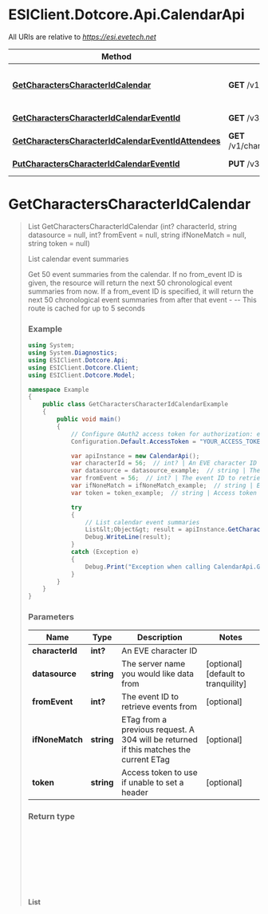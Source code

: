 # ESIClient.Dotcore.Api.CalendarApi

All URIs are relative to *https://esi.evetech.net*

Method | HTTP request | Description
------------- | ------------- | -------------
[**GetCharactersCharacterIdCalendar**](CalendarApi.md#getcharacterscharacteridcalendar) | **GET** /v1/characters/{character_id}/calendar/ | List calendar event summaries
[**GetCharactersCharacterIdCalendarEventId**](CalendarApi.md#getcharacterscharacteridcalendareventid) | **GET** /v3/characters/{character_id}/calendar/{event_id}/ | Get an event
[**GetCharactersCharacterIdCalendarEventIdAttendees**](CalendarApi.md#getcharacterscharacteridcalendareventidattendees) | **GET** /v1/characters/{character_id}/calendar/{event_id}/attendees/ | Get attendees
[**PutCharactersCharacterIdCalendarEventId**](CalendarApi.md#putcharacterscharacteridcalendareventid) | **PUT** /v3/characters/{character_id}/calendar/{event_id}/ | Respond to an event


<a name="getcharacterscharacteridcalendar"></a>
# **GetCharactersCharacterIdCalendar**
> List<Object> GetCharactersCharacterIdCalendar (int? characterId, string datasource = null, int? fromEvent = null, string ifNoneMatch = null, string token = null)

List calendar event summaries

Get 50 event summaries from the calendar. If no from_event ID is given, the resource will return the next 50 chronological event summaries from now. If a from_event ID is specified, it will return the next 50 chronological event summaries from after that event  - --  This route is cached for up to 5 seconds

### Example
```csharp
using System;
using System.Diagnostics;
using ESIClient.Dotcore.Api;
using ESIClient.Dotcore.Client;
using ESIClient.Dotcore.Model;

namespace Example
{
    public class GetCharactersCharacterIdCalendarExample
    {
        public void main()
        {
            // Configure OAuth2 access token for authorization: evesso
            Configuration.Default.AccessToken = "YOUR_ACCESS_TOKEN";

            var apiInstance = new CalendarApi();
            var characterId = 56;  // int? | An EVE character ID
            var datasource = datasource_example;  // string | The server name you would like data from (optional)  (default to tranquility)
            var fromEvent = 56;  // int? | The event ID to retrieve events from (optional) 
            var ifNoneMatch = ifNoneMatch_example;  // string | ETag from a previous request. A 304 will be returned if this matches the current ETag (optional) 
            var token = token_example;  // string | Access token to use if unable to set a header (optional) 

            try
            {
                // List calendar event summaries
                List&lt;Object&gt; result = apiInstance.GetCharactersCharacterIdCalendar(characterId, datasource, fromEvent, ifNoneMatch, token);
                Debug.WriteLine(result);
            }
            catch (Exception e)
            {
                Debug.Print("Exception when calling CalendarApi.GetCharactersCharacterIdCalendar: " + e.Message );
            }
        }
    }
}
```

### Parameters

Name | Type | Description  | Notes
------------- | ------------- | ------------- | -------------
 **characterId** | **int?**| An EVE character ID | 
 **datasource** | **string**| The server name you would like data from | [optional] [default to tranquility]
 **fromEvent** | **int?**| The event ID to retrieve events from | [optional] 
 **ifNoneMatch** | **string**| ETag from a previous request. A 304 will be returned if this matches the current ETag | [optional] 
 **token** | **string**| Access token to use if unable to set a header | [optional] 

### Return type

**List<Object>**

### Authorization

[evesso](../README.md#evesso)

### HTTP request headers

 - **Content-Type**: application/json
 - **Accept**: application/json

[[Back to top]](#) [[Back to API list]](../README.md#documentation-for-api-endpoints) [[Back to Model list]](../README.md#documentation-for-models) [[Back to README]](../README.md)

<a name="getcharacterscharacteridcalendareventid"></a>
# **GetCharactersCharacterIdCalendarEventId**
> GetCharactersCharacterIdCalendarEventIdOk GetCharactersCharacterIdCalendarEventId (int? characterId, int? eventId, string datasource = null, string ifNoneMatch = null, string token = null)

Get an event

Get all the information for a specific event  - --  This route is cached for up to 5 seconds

### Example
```csharp
using System;
using System.Diagnostics;
using ESIClient.Dotcore.Api;
using ESIClient.Dotcore.Client;
using ESIClient.Dotcore.Model;

namespace Example
{
    public class GetCharactersCharacterIdCalendarEventIdExample
    {
        public void main()
        {
            // Configure OAuth2 access token for authorization: evesso
            Configuration.Default.AccessToken = "YOUR_ACCESS_TOKEN";

            var apiInstance = new CalendarApi();
            var characterId = 56;  // int? | An EVE character ID
            var eventId = 56;  // int? | The id of the event requested
            var datasource = datasource_example;  // string | The server name you would like data from (optional)  (default to tranquility)
            var ifNoneMatch = ifNoneMatch_example;  // string | ETag from a previous request. A 304 will be returned if this matches the current ETag (optional) 
            var token = token_example;  // string | Access token to use if unable to set a header (optional) 

            try
            {
                // Get an event
                GetCharactersCharacterIdCalendarEventIdOk result = apiInstance.GetCharactersCharacterIdCalendarEventId(characterId, eventId, datasource, ifNoneMatch, token);
                Debug.WriteLine(result);
            }
            catch (Exception e)
            {
                Debug.Print("Exception when calling CalendarApi.GetCharactersCharacterIdCalendarEventId: " + e.Message );
            }
        }
    }
}
```

### Parameters

Name | Type | Description  | Notes
------------- | ------------- | ------------- | -------------
 **characterId** | **int?**| An EVE character ID | 
 **eventId** | **int?**| The id of the event requested | 
 **datasource** | **string**| The server name you would like data from | [optional] [default to tranquility]
 **ifNoneMatch** | **string**| ETag from a previous request. A 304 will be returned if this matches the current ETag | [optional] 
 **token** | **string**| Access token to use if unable to set a header | [optional] 

### Return type

[**GetCharactersCharacterIdCalendarEventIdOk**](GetCharactersCharacterIdCalendarEventIdOk.md)

### Authorization

[evesso](../README.md#evesso)

### HTTP request headers

 - **Content-Type**: application/json
 - **Accept**: application/json

[[Back to top]](#) [[Back to API list]](../README.md#documentation-for-api-endpoints) [[Back to Model list]](../README.md#documentation-for-models) [[Back to README]](../README.md)

<a name="getcharacterscharacteridcalendareventidattendees"></a>
# **GetCharactersCharacterIdCalendarEventIdAttendees**
> List<Object> GetCharactersCharacterIdCalendarEventIdAttendees (int? characterId, int? eventId, string datasource = null, string ifNoneMatch = null, string token = null)

Get attendees

Get all invited attendees for a given event  - --  This route is cached for up to 600 seconds

### Example
```csharp
using System;
using System.Diagnostics;
using ESIClient.Dotcore.Api;
using ESIClient.Dotcore.Client;
using ESIClient.Dotcore.Model;

namespace Example
{
    public class GetCharactersCharacterIdCalendarEventIdAttendeesExample
    {
        public void main()
        {
            // Configure OAuth2 access token for authorization: evesso
            Configuration.Default.AccessToken = "YOUR_ACCESS_TOKEN";

            var apiInstance = new CalendarApi();
            var characterId = 56;  // int? | An EVE character ID
            var eventId = 56;  // int? | The id of the event requested
            var datasource = datasource_example;  // string | The server name you would like data from (optional)  (default to tranquility)
            var ifNoneMatch = ifNoneMatch_example;  // string | ETag from a previous request. A 304 will be returned if this matches the current ETag (optional) 
            var token = token_example;  // string | Access token to use if unable to set a header (optional) 

            try
            {
                // Get attendees
                List&lt;Object&gt; result = apiInstance.GetCharactersCharacterIdCalendarEventIdAttendees(characterId, eventId, datasource, ifNoneMatch, token);
                Debug.WriteLine(result);
            }
            catch (Exception e)
            {
                Debug.Print("Exception when calling CalendarApi.GetCharactersCharacterIdCalendarEventIdAttendees: " + e.Message );
            }
        }
    }
}
```

### Parameters

Name | Type | Description  | Notes
------------- | ------------- | ------------- | -------------
 **characterId** | **int?**| An EVE character ID | 
 **eventId** | **int?**| The id of the event requested | 
 **datasource** | **string**| The server name you would like data from | [optional] [default to tranquility]
 **ifNoneMatch** | **string**| ETag from a previous request. A 304 will be returned if this matches the current ETag | [optional] 
 **token** | **string**| Access token to use if unable to set a header | [optional] 

### Return type

**List<Object>**

### Authorization

[evesso](../README.md#evesso)

### HTTP request headers

 - **Content-Type**: application/json
 - **Accept**: application/json

[[Back to top]](#) [[Back to API list]](../README.md#documentation-for-api-endpoints) [[Back to Model list]](../README.md#documentation-for-models) [[Back to README]](../README.md)

<a name="putcharacterscharacteridcalendareventid"></a>
# **PutCharactersCharacterIdCalendarEventId**
> void PutCharactersCharacterIdCalendarEventId (int? characterId, int? eventId, PutCharactersCharacterIdCalendarEventIdResponse response, string datasource = null, string token = null)

Respond to an event

Set your response status to an event  - --  This route is cached for up to 5 seconds

### Example
```csharp
using System;
using System.Diagnostics;
using ESIClient.Dotcore.Api;
using ESIClient.Dotcore.Client;
using ESIClient.Dotcore.Model;

namespace Example
{
    public class PutCharactersCharacterIdCalendarEventIdExample
    {
        public void main()
        {
            // Configure OAuth2 access token for authorization: evesso
            Configuration.Default.AccessToken = "YOUR_ACCESS_TOKEN";

            var apiInstance = new CalendarApi();
            var characterId = 56;  // int? | An EVE character ID
            var eventId = 56;  // int? | The ID of the event requested
            var response = new PutCharactersCharacterIdCalendarEventIdResponse(); // PutCharactersCharacterIdCalendarEventIdResponse | The response value to set, overriding current value
            var datasource = datasource_example;  // string | The server name you would like data from (optional)  (default to tranquility)
            var token = token_example;  // string | Access token to use if unable to set a header (optional) 

            try
            {
                // Respond to an event
                apiInstance.PutCharactersCharacterIdCalendarEventId(characterId, eventId, response, datasource, token);
            }
            catch (Exception e)
            {
                Debug.Print("Exception when calling CalendarApi.PutCharactersCharacterIdCalendarEventId: " + e.Message );
            }
        }
    }
}
```

### Parameters

Name | Type | Description  | Notes
------------- | ------------- | ------------- | -------------
 **characterId** | **int?**| An EVE character ID | 
 **eventId** | **int?**| The ID of the event requested | 
 **response** | [**PutCharactersCharacterIdCalendarEventIdResponse**](PutCharactersCharacterIdCalendarEventIdResponse.md)| The response value to set, overriding current value | 
 **datasource** | **string**| The server name you would like data from | [optional] [default to tranquility]
 **token** | **string**| Access token to use if unable to set a header | [optional] 

### Return type

void (empty response body)

### Authorization

[evesso](../README.md#evesso)

### HTTP request headers

 - **Content-Type**: application/json
 - **Accept**: application/json

[[Back to top]](#) [[Back to API list]](../README.md#documentation-for-api-endpoints) [[Back to Model list]](../README.md#documentation-for-models) [[Back to README]](../README.md)

